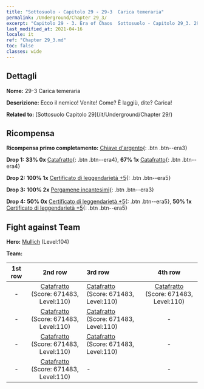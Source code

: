 ```yaml
---
title: "Sottosuolo - Capitolo 29 - 29-3  Carica temeraria"
permalink: /Underground/Chapter 29_3/
excerpt: "Capitolo 29 - 3. Era of Chaos  Sottosuolo - Capitolo 29_3. 29-3  Carica temeraria"
last_modified_at: 2021-04-16
locale: it
ref: "Chapter 29_3.md"
toc: false
classes: wide
---
```


## Dettagli

 **Nome:** 29-3  Carica temeraria

 **Descrizione:**       Ecco il nemico! Venite! Come? È laggiù, dite? Carica!

 **Related to:** [Sottosuolo Capitolo 29](/it/Underground/Chapter 29/)

## Ricompensa

 **Ricompensa primo completamento:** [Chiave d'argento](/it/Items/con_693/){: .btn .btn--era3}

 **Drop 1:** **33% 0x** [Catafratto](/it/Items/unt_195/){: .btn .btn--era4}, **67% 1x** [Catafratto](/it/Items/unt_195/){: .btn .btn--era4}

 **Drop 2:** **100% 1x** [Certificato di leggendarietà +5](/it/Items/mat_102/){: .btn .btn--era5}

 **Drop 3:** **100% 2x** [Pergamene incantesimi](/it/Items/con_694/){: .btn .btn--era3}

 **Drop 4:** **50% 0x** [Certificato di leggendarietà +5](/it/Items/mat_102/){: .btn .btn--era5}, **50% 1x** [Certificato di leggendarietà +5](/it/Items/mat_102/){: .btn .btn--era5}


## Fight against Team
 **Hero:** [Mullich](/it/heroes/Mullich/) (Level:104)

 **Team:**


  | 1st row | 2nd row | 3rd row | 4th row |
  |:----:|:----:|:----|:----:|
  | - | [Catafratto](/it/units/Cavalier/) (Score: 671483, Level:110)  | [Catafratto](/it/units/Cavalier/) (Score: 671483, Level:110)  | [Catafratto](/it/units/Cavalier/) (Score: 671483, Level:110)  |
  | - | [Catafratto](/it/units/Cavalier/) (Score: 671483, Level:110)  | [Catafratto](/it/units/Cavalier/) (Score: 671483, Level:110)  | - |
  | - | [Catafratto](/it/units/Cavalier/) (Score: 671483, Level:110)  | [Catafratto](/it/units/Cavalier/) (Score: 671483, Level:110)  | - |
  | - | [Catafratto](/it/units/Cavalier/) (Score: 671483, Level:110)  | - | - |


